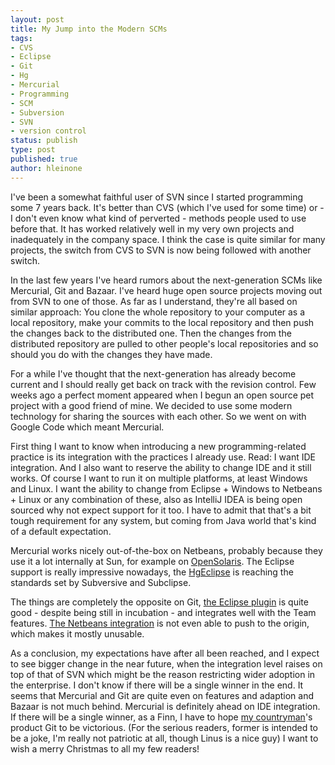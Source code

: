 ```yaml
--- 
layout: post
title: My Jump into the Modern SCMs
tags: 
- CVS
- Eclipse
- Git
- Hg
- Mercurial
- Programming
- SCM
- Subversion
- SVN
- version control
status: publish
type: post
published: true
author: hleinone
---
```


I've been a somewhat faithful user of SVN since I started programming some 7 years back. It's better than CVS (which I've used for some time) or - I don't even know what kind of perverted - methods people used to use before that. It has worked relatively well in my very own projects and inadequately in the company space. I think the case is quite similar for many projects, the switch from CVS to SVN is now being followed with another switch.

In the last few years I've heard rumors about the next-generation SCMs like Mercurial, Git and Bazaar. I've heard huge open source projects moving out from SVN to one of those. As far as I understand, they're all based on similar approach: You clone the whole repository to your computer as a local repository, make your commits to the local repository and then push the changes back to the distributed one. Then the changes from the distributed repository are pulled to other people's local repositories and so should you do with the changes they have made.

For a while I've thought that the next-generation has already become current and I should really get back on track with the revision control. Few weeks ago a perfect moment appeared when I begun an open source pet project with a good friend of mine. We decided to use some modern technology for sharing the sources with each other. So we went on with Google Code which meant Mercurial.

First thing I want to know when introducing a new programming-related practice is its integration with the practices I already use. Read: I want IDE integration. And I also want to reserve the ability to change IDE and it still works. Of course I want to run it on multiple platforms, at least Windows and Linux. I want the ability to change from Eclipse + Windows to Netbeans + Linux or any combination of these, also as IntelliJ IDEA is being open sourced why not expect support for it too. I have to admit that that's a bit tough requirement for any system, but coming from Java world that's kind of a default expectation.

Mercurial works nicely out-of-the-box on Netbeans, probably because they use it a lot internally at Sun, for example on [OpenSolaris](http://hub.opensolaris.org/bin/view/Community+Group+tools/dcm_evaluation_mercurial). The Eclipse support is really impressive nowadays, the [HgEclipse](http://javaforge.com/project/HGE) is reaching the standards set by Subversive and Subclipse.

The things are completely the opposite on Git, [the Eclipse plugin](http://www.eclipse.org/egit/) is quite good - despite being still in incubation - and integrates well with the Team features. [The Netbeans integration](http://nbgit.org/) is not even able to push to the origin, which makes it mostly unusable.

As a conclusion, my expectations have after all been reached, and I expect to see bigger change in the near future, when the integration level raises on top of that of SVN which might be the reason restricting wider adoption in the enterprise. I don't know if there will be a single winner in the end. It seems that Mercurial and Git are quite even on features and adaption and Bazaar is not much behind. Mercurial is definitely ahead on IDE integration. If there will be a single winner, as a Finn, I have to hope [my countryman](http://en.wikipedia.org/wiki/Linus_Torvalds)'s product Git to be victorious. (For the serious readers, former is intended to be a joke, I'm really not patriotic at all, though Linus is a nice guy) I want to wish a merry Christmas to all my few readers!
